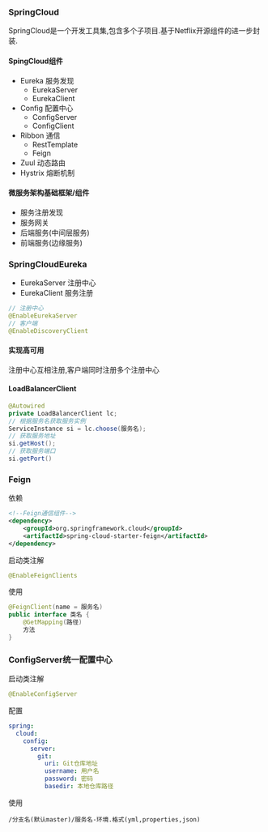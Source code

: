 ### SpringCloud

SpringCloud是一个开发工具集,包含多个子项目.基于Netflix开源组件的进一步封装.

#### SpingCloud组件

+ Eureka 服务发现
  + EurekaServer
  + EurekaClient
+ Config 配置中心
  + ConfigServer
  + ConfigClient
+ Ribbon 通信
  + RestTemplate
  + Feign
+ Zuul 动态路由
+ Hystrix 熔断机制

#### 微服务架构基础框架/组件

+ 服务注册发现
+ 服务网关
+ 后端服务(中间层服务)
+ 前端服务(边缘服务)

### SpringCloudEureka

+ EurekaServer 注册中心
+ EurekaClient 服务注册

```java
// 注册中心
@EnableEurekaServer
// 客户端
@EnableDiscoveryClient
```

#### 实现高可用

注册中心互相注册,客户端同时注册多个注册中心

#### LoadBalancerClient

```java
@Autowired
private LoadBalancerClient lc;
// 根据服务名获取服务实例
ServiceInstance si = lc.choose(服务名);
// 获取服务地址
si.getHost();
// 获取服务端口
si.getPort()
```

### Feign

依赖

```xml
<!--Feign通信组件-->
<dependency>
	<groupId>org.springframework.cloud</groupId>
    <artifactId>spring-cloud-starter-feign</artifactId>
</dependency>
```

启动类注解

```java
@EnableFeignClients
```

使用

```java
@FeignClient(name = 服务名)
public interface 类名 {
    @GetMapping(路径)
    方法
}
```

### ConfigServer统一配置中心

启动类注解

```java
@EnableConfigServer
```

配置

```yaml
spring:
  cloud:
    config:
      server:
        git:
          uri: Git仓库地址
          username: 用户名
          password: 密码
          basedir: 本地仓库路径
```

使用

```url
/分支名(默认master)/服务名-环境.格式(yml,properties,json)
```

